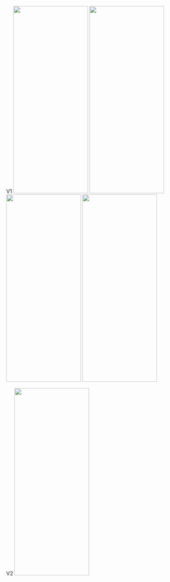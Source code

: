 
V1
<img src="https://github.com/user-attachments/assets/da781adf-dcf7-4b6d-b20e-cc1408885156" width="200" height="500"/>
<img src="https://github.com/user-attachments/assets/748eec97-cc84-4c86-b107-4af66e46746b" width="200" height="500"/>
<img src="https://github.com/user-attachments/assets/766fa85d-835f-44fe-999e-28b37ca589d2" width="200" height="500"/>
<img src="https://github.com/user-attachments/assets/d07acf46-7a9e-4645-a805-2c2960f3f23c" width="200" height="500"/>

V2
<img src="https://github.com/user-attachments/assets/c182d3ac-6f53-4445-a408-a9a0f21415ee" width="200" height="500"/>
